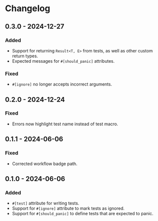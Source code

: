 # Changelog

## 0.3.0 - 2024-12-27
### Added
- Support for returning `Result<T, E>` from tests, as well as other custom return types.
- Expected messages for `#[should_panic]` attributes.
### Fixed
- `#[ignore]` no longer accepts incorrect arguments.

## 0.2.0 - 2024-12-24
### Fixed
- Errors now highlight test name instead of test macro.

## 0.1.1 - 2024-06-06
### Fixed
- Corrected workflow badge path.

## 0.1.0 - 2024-06-06
### Added
- `#[test]` attribute for writing tests.
- Support for `#[ignore]` attribute to mark tests as ignored.
- Support for `#[should_panic]` to define tests that are expected to panic.
